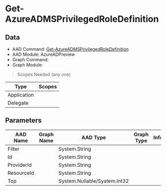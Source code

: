 # Get-AzureADMSPrivilegedRoleDefinition

## Data

+ AAD Command: [Get-AzureADMSPrivilegedRoleDefinition](https://docs.microsoft.com/en-us/powershell/module/AzureAD/Get-AzureADMSPrivilegedRoleDefinition?view=azureadps-2.0-preview)
+ AAD Module: AzureADPreview
+ Graph Command: 
+ Graph Module: 

> Scopes Needed (any one)

|Type|Scopes|
|---|---|
|Application||
|Delegate||

## Parameters

|AAD Name|Graph Name|AAD Type|Graph Type|Infos|
|---|---|---|---|---|
|Filter||System.String|||
|Id||System.String|||
|ProviderId||System.String|||
|ResourceId||System.String|||
|Top||System.Nullable/System.Int32|||

